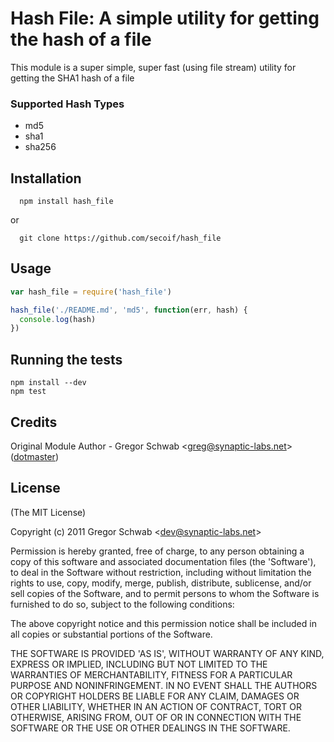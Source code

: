 Hash File: A simple utility for getting the hash of a file
============================================

This module is a super simple, super fast (using file stream) utility for getting the SHA1 hash of a file 

### Supported Hash Types

* md5
* sha1
* sha256

## Installation
```
  npm install hash_file
```

or

```
  git clone https://github.com/secoif/hash_file
```

## Usage 

```javascript
var hash_file = require('hash_file')

hash_file('./README.md', 'md5', function(err, hash) {
  console.log(hash)
})
```

## Running the tests

```shell
npm install --dev
npm test
```

## Credits

Original Module Author - Gregor Schwab &lt;greg@synaptic-labs.net&gt; ([dotmaster](http://github.com/dotmaster))

## License 

(The MIT License)

Copyright (c) 2011 Gregor Schwab &lt;dev@synaptic-labs.net&gt;

Permission is hereby granted, free of charge, to any person obtaining
a copy of this software and associated documentation files (the
'Software'), to deal in the Software without restriction, including
without limitation the rights to use, copy, modify, merge, publish,
distribute, sublicense, and/or sell copies of the Software, and to
permit persons to whom the Software is furnished to do so, subject to
the following conditions:

The above copyright notice and this permission notice shall be
included in all copies or substantial portions of the Software.

THE SOFTWARE IS PROVIDED 'AS IS', WITHOUT WARRANTY OF ANY KIND,
EXPRESS OR IMPLIED, INCLUDING BUT NOT LIMITED TO THE WARRANTIES OF
MERCHANTABILITY, FITNESS FOR A PARTICULAR PURPOSE AND NONINFRINGEMENT.
IN NO EVENT SHALL THE AUTHORS OR COPYRIGHT HOLDERS BE LIABLE FOR ANY
CLAIM, DAMAGES OR OTHER LIABILITY, WHETHER IN AN ACTION OF CONTRACT,
TORT OR OTHERWISE, ARISING FROM, OUT OF OR IN CONNECTION WITH THE
SOFTWARE OR THE USE OR OTHER DEALINGS IN THE SOFTWARE.
